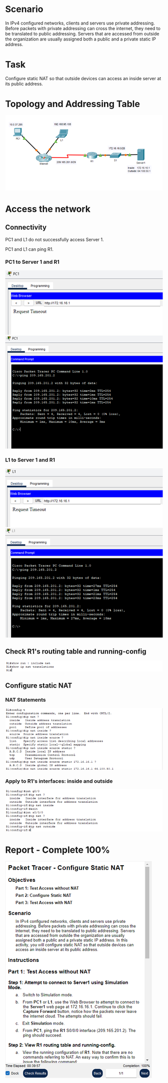# Scenario
In IPv4 configured networks, clients and servers use private addressing. Before packets with private addressing can cross the internet, they need to be translated to public addressing. Servers that are accessed from outside the organization are usually assigned both a public and a private static IP address. 
# Task
Configure static NAT so that outside devices can access an inside server at its public address.

# Topology and Addressing Table
![StaticNAT](/Images/StaticNAT-0.png)

# Access the network
## Connectivity
PC1 and L1 do not successfully access Server 1.

PC1 and L1 can ping R1.

### PC1 to Server 1 and R1
![StaticNAT](/Images/StaticNAT-2.png)
![StaticNAT](/Images/StaticNAT-1.png)

### L1 to Server 1 and R1
![StaticNAT](/Images/StaticNAT-4.png)
![StaticNAT](/Images/StaticNAT-3.png)

## Check R1's routing table and running-config
![StaticNAT](/Images/StaticNAT-5.png)

## Configure static NAT
### NAT Statements
![StaticNAT](/Images/StaticNAT-6.png)

### Apply to R1's interfaces: inside and outside
![StaticNAT](/Images/StaticNAT-7.png)

# Report - Complete 100%
![StaticNAT](/Images/StaticNAT-8.png)


